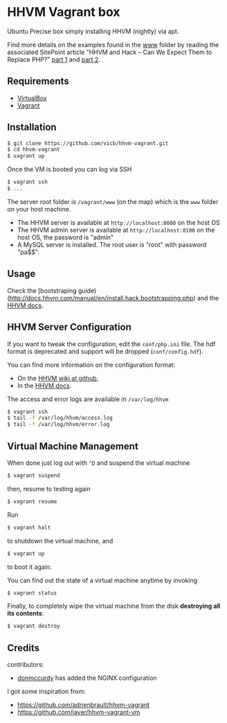 # HHVM Vagrant box

Ubuntu Precise box simply installing HHVM (nightly) via apt.

Find more details on the examples found in the [www](https://github.com/vicb/hhvm-vagrant/tree/master/www)
folder by reading the associated SitePoint article "HHVM and Hack – Can We
Expect Them to Replace PHP?" [part 1](http://www.sitepoint.com/hhvm-hack-part-1/)
and [part 2](http://www.sitepoint.com/look-hack-php-replacement-hhvm/).

## Requirements

* [VirtualBox](https://www.virtualbox.org)
* [Vagrant](http://vagrantup.com)

## Installation

```bash
$ git clone https://github.com/vicb/hhvm-vagrant.git
$ cd hhvm-vagrant
$ vagrant up
```

Once the VM is booted you can log via SSH

```bash
$ vagrant ssh
$ ...
```

The server root folder is `/vagrant/www` (on the map) which is the `www` folder
on your host machine.

- The HHVM server is available at `http://localhost:8080` on the host OS
- The HHVM admin server is available at `http://localhost:8100` on the host OS,
  the password is "admin"
- A MySQL server is installed. The root user is "root" with password "pa$$".

## Usage

Check the [bootstraping guide)(http://docs.hhvm.com/manual/en/install.hack.bootstrapping.php)
and the [HHVM docs](http://docs.hhvm.com/manual/en/index.php).

## HHVM Server Configuration

If you want to tweak the configuration, edit the `conf/php.ini` file. The hdf
format is deprecated and support will be dropped (`conf/config.hdf`).

You can find more information on the configuration format:
- On the [HHVM wiki at github](https://github.com/facebook/hhvm/wiki/Runtime-options),
- In the [HHVM docs](http://docs.hhvm.com/manual/en/configuration.file.php).

The access and error logs are available in `/var/log/hhvm`

```bash
$ vagrant ssh
$ tail -f /var/log/hhvm/access.log
$ tail -f /var/log/hhvm/error.log
```

## Virtual Machine Management

When done just log out with `^D` and suspend the virtual machine

```bash
$ vagrant suspend
```

then, resume to testing again

```bash
$ vagrant resume
```

Run

```bash
$ vagrant halt
```

to shutdown the virtual machine, and

```bash
$ vagrant up
```

to boot it again.

You can find out the state of a virtual machine anytime by invoking

```bash
$ vagrant status
```

Finally, to completely wipe the virtual machine from the disk **destroying all
its contents**:

```bash
$ vagrant destroy
```

## Credits

contributors:
- [donmccurdy](https://github.com/donmccurdy) has added the NGINX configuration

I got some inspiration from:
- https://github.com/adrienbrault/hhvm-vagrant
- https://github.com/javer/hhvm-vagrant-vm
